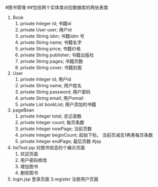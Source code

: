 #图书管理
##包括两个实体类对应数据库的两张表类
1. Book
    1. private Integer id; 书籍id
    2. private User user;   用户id
    3. private String isbn; 书籍isbn 号
    4.  private String name; 书籍名字
    5. private String price; 书籍价格
    6. private String publisher; 书籍出版社
    7. private String pages; 书籍页数
    8. private String cover;  书籍封面
2. User
    1. private Integer id; 用户id
    2. private String name;  用户姓名
    3. private String password; 用户密码
    4. private String email; 用户email
    5. private List<Book> bookList; 用户添加的书籍
3. pageBean
    1. private Integer total; 总记录数 
    2. private Integer count; 每页条数 
    3. private Integer nowPage; 当前页数 
    4. private Integer beginCount; 起始下标， 当前页减去1再乘每页条数
    5. private Integer endPage; 最后页数
#jsp
1. listTest.jsp 对图书信息的个展示页面
    1. 欢迎页面
    2. 用户密码修改
    3. 增加图书
    4. 删除图书
2. login.jsp 登录页面
3.register 注册用户页面
